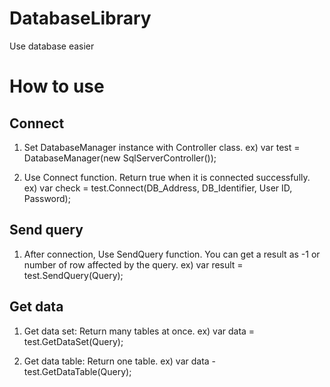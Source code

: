 # DatabaseLibrary
 Use database easier

# How to use
 ## Connect
  1. Set DatabaseManager instance with Controller class.
   ex) var test = DatabaseManager(new SqlServerController());
  
  2. Use Connect function. Return true when it is connected successfully.
   ex) var check = test.Connect(DB_Address, DB_Identifier, User ID, Password);
   
 ## Send query
  1. After connection, Use SendQuery function. You can get a result as -1 or number of row affected by the query.
   ex) var result = test.SendQuery(Query);
   
 ## Get data
  1. Get data set: Return many tables at once.
   ex) var data = test.GetDataSet(Query);
   
  2. Get data table: Return one table.
   ex) var data - test.GetDataTable(Query);

